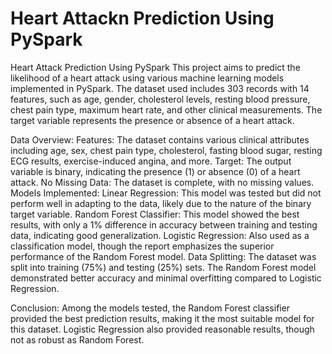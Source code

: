 # Heart Attackn Prediction Using PySpark
Heart Attack Prediction Using PySpark
This project aims to predict the likelihood of a heart attack using various machine learning models implemented in PySpark. The dataset used includes 303 records with 14 features, such as age, gender, cholesterol levels, resting blood pressure, chest pain type, maximum heart rate, and other clinical measurements. The target variable represents the presence or absence of a heart attack.

Data Overview:
Features: The dataset contains various clinical attributes including age, sex, chest pain type, cholesterol, fasting blood sugar, resting ECG results, exercise-induced angina, and more.
Target: The output variable is binary, indicating the presence (1) or absence (0) of a heart attack.
No Missing Data: The dataset is complete, with no missing values.
Models Implemented:
Linear Regression: This model was tested but did not perform well in adapting to the data, likely due to the nature of the binary target variable.
Random Forest Classifier: This model showed the best results, with only a 1% difference in accuracy between training and testing data, indicating good generalization.
Logistic Regression: Also used as a classification model, though the report emphasizes the superior performance of the Random Forest model.
Data Splitting:
The dataset was split into training (75%) and testing (25%) sets. The Random Forest model demonstrated better accuracy and minimal overfitting compared to Logistic Regression.

Conclusion:
Among the models tested, the Random Forest classifier provided the best prediction results, making it the most suitable model for this dataset. Logistic Regression also provided reasonable results, though not as robust as Random Forest.
